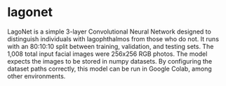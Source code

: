 # lagonet
LagoNet is a simple 3-layer Convolutional Neural Network designed to distinguish individuals with lagophthalmos from those who do not. It runs with an 80:10:10 split between training, validation, and testing sets. The 1,008 total input facial images were 256x256 RGB photos. The model expects the images to be stored in numpy datasets. By configuring the dataset paths correctly, this model can be run in Google Colab, among other environments. 
